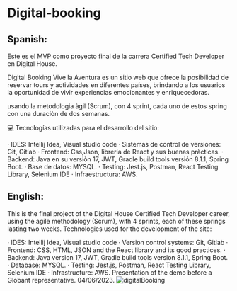 # Digital-booking

## Spanish:

Este es el MVP como proyecto final de la carrera Certified Tech Developer en Digital House.

Digital Booking Vive la Aventura es un sitio web que ofrece la posibilidad de reservar tours y actividades en diferentes países, brindando a los usuarios la oportunidad de vivir experiencias emocionantes y enriquecedoras. 

usando la metodologia àgil (Scrum), con 4 sprint, cada uno de estos spring con una duraciòn de dos semanas.

💻 Tecnologías utilizadas para el desarrollo del sitio:

· IDES: Intellij Idea, Visual studio code
· Sistemas de control de versiones: Git, Gitlab
· Frontend: Css,Json, libreria de React y sus buenas pràcticas.
· Backend: Java en su versiòn 17, JWT, Gradle build tools versión 8.1.1, Spring Boot.
· Base de datos: MYSQL.
· Testing: Jest.js, Postman, React Testing Library, Selenium IDE
· Infraestructura: AWS.



## English:

This is the final project of the Digital House Certified Tech Developer career, using the agile methodology (Scrum), with 4 sprints, each of these springs lasting two weeks.
Technologies used for the development of the site:

· IDES: Intellij Idea, Visual studio code
· Version control systems: Git, Gitlab
· Frontend: CSS, HTML, JSON and the React library and its good practices.
· Backend: Java version 17, JWT, Gradle build tools version 8.1.1, Spring Boot.
· Database: MYSQL.
· Testing: Jest.js, Postman, React Testing Library, Selenium IDE
· Infrastructure: AWS.
Presentation of the demo before a Globant representative. 04/06/2023.
![digitalBooking](https://github.com/DiegoMarulandaB/Digital-booking/assets/56690521/8fbd4075-8859-498f-9635-5ba4d5d3ad43)
